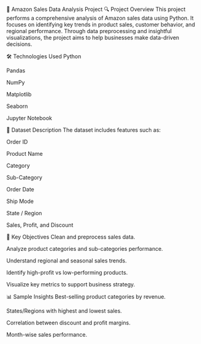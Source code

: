 🛒 Amazon Sales Data Analysis Project
🔍 Project Overview
This project performs a comprehensive analysis of Amazon sales data using Python. It focuses on identifying key trends in product sales, customer behavior, and regional performance. Through data preprocessing and insightful visualizations, the project aims to help businesses make data-driven decisions.

🛠️ Technologies Used
Python

Pandas

NumPy

Matplotlib

Seaborn

Jupyter Notebook

📁 Dataset Description
The dataset includes features such as:

Order ID

Product Name

Category

Sub-Category

Order Date

Ship Mode

State / Region

Sales, Profit, and Discount

🎯 Key Objectives
Clean and preprocess sales data.

Analyze product categories and sub-categories performance.

Understand regional and seasonal sales trends.

Identify high-profit vs low-performing products.

Visualize key metrics to support business strategy.

📊 Sample Insights
Best-selling product categories by revenue.

States/Regions with highest and lowest sales.

Correlation between discount and profit margins.

Month-wise sales performance.
